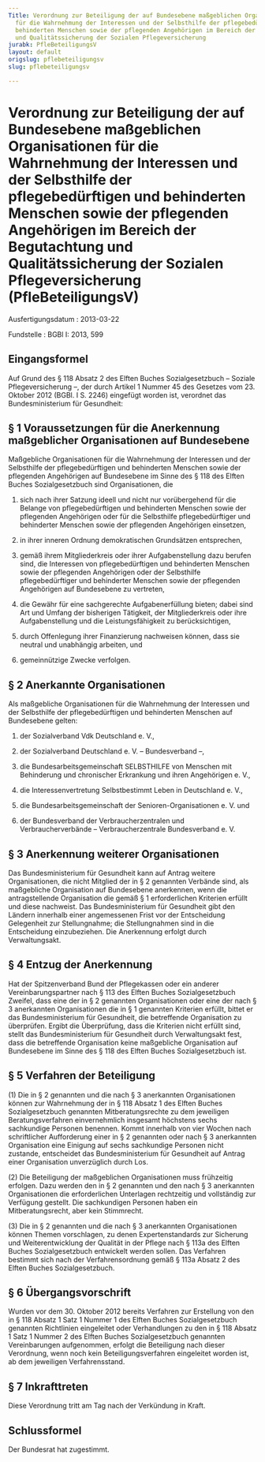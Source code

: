 ```yaml
---
Title: Verordnung zur Beteiligung der auf Bundesebene maßgeblichen Organisationen
  für die Wahrnehmung der Interessen und der Selbsthilfe der pflegebedürftigen und
  behinderten Menschen sowie der pflegenden Angehörigen im Bereich der Begutachtung
  und Qualitätssicherung der Sozialen Pflegeversicherung
jurabk: PfleBeteiligungsV
layout: default
origslug: pflebeteiligungsv
slug: pflebeteiligungsv

---
```


# Verordnung zur Beteiligung der auf Bundesebene maßgeblichen Organisationen für die Wahrnehmung der Interessen und der Selbsthilfe der pflegebedürftigen und behinderten Menschen sowie der pflegenden Angehörigen im Bereich der Begutachtung und Qualitätssicherung der Sozialen Pflegeversicherung (PfleBeteiligungsV)

Ausfertigungsdatum
:   2013-03-22

Fundstelle
:   BGBl I: 2013, 599


## Eingangsformel

Auf Grund des § 118 Absatz 2 des Elften Buches Sozialgesetzbuch – Soziale Pflegeversicherung –, der durch Artikel 1 Nummer 45 des Gesetzes vom 23. Oktober 2012 (BGBl. I S. 2246) eingefügt worden ist, verordnet das Bundesministerium für Gesundheit:


## § 1 Voraussetzungen für die Anerkennung maßgeblicher Organisationen auf Bundesebene

Maßgebliche Organisationen für die Wahrnehmung der Interessen und der Selbsthilfe der pflegebedürftigen und behinderten Menschen sowie der pflegenden Angehörigen auf Bundesebene im Sinne des § 118 des Elften Buches Sozialgesetzbuch sind Organisationen, die

1.  sich nach ihrer Satzung ideell und nicht nur vorübergehend für die Belange von pflegebedürftigen und behinderten Menschen sowie der pflegenden Angehörigen oder für die Selbsthilfe pflegebedürftiger und behinderter Menschen sowie der pflegenden Angehörigen einsetzen,


2.  in ihrer inneren Ordnung demokratischen Grundsätzen entsprechen,


3.  gemäß ihrem Mitgliederkreis oder ihrer Aufgabenstellung dazu berufen sind, die Interessen von pflegebedürftigen und behinderten Menschen sowie der pflegenden Angehörigen oder der Selbsthilfe pflegebedürftiger und behinderter Menschen sowie der pflegenden Angehörigen auf Bundesebene zu vertreten,


4.  die Gewähr für eine sachgerechte Aufgabenerfüllung bieten; dabei sind Art und Umfang der bisherigen Tätigkeit, der Mitgliederkreis oder ihre Aufgabenstellung und die Leistungsfähigkeit zu berücksichtigen,


5.  durch Offenlegung ihrer Finanzierung nachweisen können, dass sie neutral und unabhängig arbeiten, und


6.  gemeinnützige Zwecke verfolgen.





## § 2 Anerkannte Organisationen

Als maßgebliche Organisationen für die Wahrnehmung der Interessen und der Selbsthilfe der pflegebedürftigen und behinderten Menschen auf Bundesebene gelten:

1.  der Sozialverband Vdk Deutschland e. V.,


2.  der Sozialverband Deutschland e. V. – Bundesverband –,


3.  die Bundesarbeitsgemeinschaft SELBSTHILFE von Menschen mit Behinderung und chronischer Erkrankung und ihren Angehörigen e. V.,


4.  die Interessenvertretung Selbstbestimmt Leben in Deutschland e. V.,


5.  die Bundesarbeitsgemeinschaft der Senioren-Organisationen e. V. und


6.  der Bundesverband der Verbraucherzentralen und Verbraucherverbände – Verbraucherzentrale Bundesverband e. V.





## § 3 Anerkennung weiterer Organisationen

Das Bundesministerium für Gesundheit kann auf Antrag weitere Organisationen, die nicht Mitglied der in § 2 genannten Verbände sind, als maßgebliche Organisation auf Bundesebene anerkennen, wenn die antragstellende Organisation die gemäß § 1 erforderlichen Kriterien erfüllt und diese nachweist. Das Bundesministerium für Gesundheit gibt den Ländern innerhalb einer angemessenen Frist vor der Entscheidung Gelegenheit zur Stellungnahme; die Stellungnahmen sind in die Entscheidung einzubeziehen. Die Anerkennung erfolgt durch Verwaltungsakt.


## § 4 Entzug der Anerkennung

Hat der Spitzenverband Bund der Pflegekassen oder ein anderer Vereinbarungspartner nach § 113 des Elften Buches Sozialgesetzbuch Zweifel, dass eine der in § 2 genannten Organisationen oder eine der nach § 3 anerkannten Organisationen die in § 1 genannten Kriterien erfüllt, bittet er das Bundesministerium für Gesundheit, die betreffende Organisation zu überprüfen. Ergibt die Überprüfung, dass die Kriterien nicht erfüllt sind, stellt das Bundesministerium für Gesundheit durch Verwaltungsakt fest, dass die betreffende Organisation keine maßgebliche Organisation auf Bundesebene im Sinne des § 118 des Elften Buches Sozialgesetzbuch ist.


## § 5 Verfahren der Beteiligung

(1) Die in § 2 genannten und die nach § 3 anerkannten Organisationen können zur Wahrnehmung der in § 118 Absatz 1 des Elften Buches Sozialgesetzbuch genannten Mitberatungsrechte zu dem jeweiligen Beratungsverfahren einvernehmlich insgesamt höchstens sechs sachkundige Personen benennen. Kommt innerhalb von vier Wochen nach schriftlicher Aufforderung einer in § 2 genannten oder nach § 3 anerkannten Organisation eine Einigung auf sechs sachkundige Personen nicht zustande, entscheidet das Bundesministerium für Gesundheit auf Antrag einer Organisation unverzüglich durch Los.

(2) Die Beteiligung der maßgeblichen Organisationen muss frühzeitig erfolgen. Dazu werden den in § 2 genannten und den nach § 3 anerkannten Organisationen die erforderlichen Unterlagen rechtzeitig und vollständig zur Verfügung gestellt. Die sachkundigen Personen haben ein Mitberatungsrecht, aber kein Stimmrecht.

(3) Die in § 2 genannten und die nach § 3 anerkannten Organisationen können Themen vorschlagen, zu denen Expertenstandards zur Sicherung und Weiterentwicklung der Qualität in der Pflege nach § 113a des Elften Buches Sozialgesetzbuch entwickelt werden sollen. Das Verfahren bestimmt sich nach der Verfahrensordnung gemäß § 113a Absatz 2 des Elften Buches Sozialgesetzbuch.


## § 6 Übergangsvorschrift

Wurden vor dem 30. Oktober 2012 bereits Verfahren zur Erstellung von den in § 118 Absatz 1 Satz 1 Nummer 1 des Elften Buches Sozialgesetzbuch genannten Richtlinien eingeleitet oder Verhandlungen zu den in § 118 Absatz 1 Satz 1 Nummer 2 des Elften Buches Sozialgesetzbuch genannten Vereinbarungen aufgenommen, erfolgt die Beteiligung nach dieser Verordnung, wenn noch kein Beteiligungsverfahren eingeleitet worden ist, ab dem jeweiligen Verfahrensstand.


## § 7 Inkrafttreten

Diese Verordnung tritt am Tag nach der Verkündung in Kraft.


## Schlussformel

Der Bundesrat hat zugestimmt.

